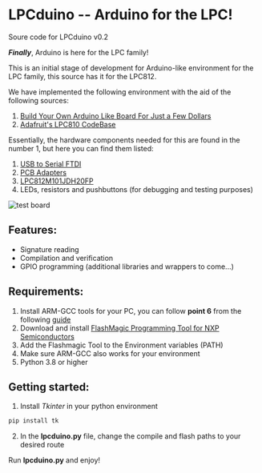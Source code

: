 # LPCduino -- Arduino for the LPC!
Soure code for LPCduino v0.2

***Finally***, Arduino is here for the LPC family!

This is an initial stage of development for Arduino-like environment for the LPC family, this source has it for the LPC812.

We have implemented the following environment with the aid of the following sources:

1. [Build Your Own Arduino Like Board For Just a Few Dollars](https://www.youtube.com/watch?v=4PMj8LfR2m8)
2. [Adafruit's LPC810 CodeBase](https://github.com/microbuilder/LPC810_CodeBase)

Essentially, the hardware components needed for this are found in the number 1, but here you can find them listed:

1. [USB to Serial FTDI](https://www.amazon.com.mx/dp/B00IJXZQ7C?tag=aamx88-20&keywords=fdti&geniuslink=true)
2. [PCB Adapters](https://www.amazon.com.mx/piezas-7value-placa-TSSOP-SOT23/dp/B09P174D5X/ref=sr_1_1?geniuslink=true&keywords=SOP+to+DIP&qid=1653582388&sr=8-1)
3. [LPC812M101JDH20FP](https://www.mouser.com/ProductDetail/NXP-Semiconductors/LPC812M101JDH20FP?qs=WQO6Kzcwo2GnIeUM20H1Mw%3D%3D)
4. LEDs, resistors and pushbuttons (for debugging and testing purposes)

![test board](https://github.com/BrunoSenzioSavinoArrow/lpcduino/blob/main/images/board.png "Test Setup Example")

## Features:

- Signature reading
- Compilation and verification
- GPIO programming (additional libraries and wrappers to come...)

## Requirements:

1. Install ARM-GCC tools for your PC, you can follow **point 6** from the following [guide](https://github.com/BrunoSenzioSavinoArrow/lpcduino/blob/main/Getting%20Started%20with%20MCUXpresso%20SDK.pdf)
2. Download and install [FlashMagic Programming Tool for NXP Semiconductors](https://www.flashmagictool.com/download.html)
3. Add the Flashmagic Tool to the Environment variables (PATH)
4. Make sure ARM-GCC also works for your environment
5. Python 3.8 or higher

## Getting started:

1. Install *Tkinter* in your python environment
```python
pip install tk
```
2. In the **lpcduino.py** file, change the compile and flash paths to your desired route

Run **lpcduino.py** and enjoy!

